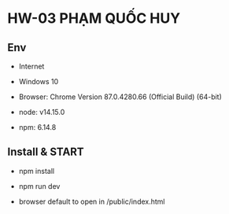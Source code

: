 # HW-03 PHẠM QUỐC HUY

## Env

* Internet 

* Windows 10

* Browser: Chrome Version 87.0.4280.66 (Official Build) (64-bit) 

* node: v14.15.0

* npm: 6.14.8

## Install & START
* npm install

* npm run dev

* browser default to open in /public/index.html